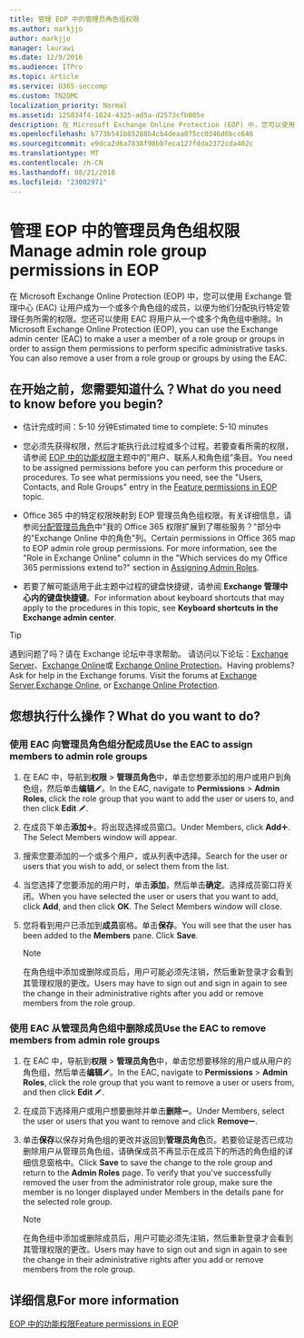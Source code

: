 ```yaml
---
title: 管理 EOP 中的管理员角色组权限
ms.author: markjjo
author: markjjo
manager: laurawi
ms.date: 12/9/2016
ms.audience: ITPro
ms.topic: article
ms.service: O365-seccomp
ms.custom: TN2DMC
localization_priority: Normal
ms.assetid: 125834f4-1024-4325-ad5a-d2573cfb005e
description: 在 Microsoft Exchange Online Protection (EOP) 中，您可以使用 Exchange 管理中心 (EAC) 让用户成为一个或多个角色组的成员，以便为他们分配执行特定管理任务所需的权限。您还可以使用 EAC 将用户从一个或多个角色组中删除。
ms.openlocfilehash: b773b541b85288b4cb4deaa075cc0346d6bcc646
ms.sourcegitcommit: e9dca2d6a7838f98bb7eca127fdda2372cda402c
ms.translationtype: MT
ms.contentlocale: zh-CN
ms.lasthandoff: 08/21/2018
ms.locfileid: "23002971"
---
```

# <a name="manage-admin-role-group-permissions-in-eop"></a><span data-ttu-id="17552-104">管理 EOP 中的管理员角色组权限</span><span class="sxs-lookup"><span data-stu-id="17552-104">Manage admin role group permissions in EOP</span></span>
  
<span data-ttu-id="17552-p102">在 Microsoft Exchange Online Protection (EOP) 中，您可以使用 Exchange 管理中心 (EAC) 让用户成为一个或多个角色组的成员，以便为他们分配执行特定管理任务所需的权限。您还可以使用 EAC 将用户从一个或多个角色组中删除。</span><span class="sxs-lookup"><span data-stu-id="17552-p102">In Microsoft Exchange Online Protection (EOP), you can use the Exchange admin center (EAC) to make a user a member of a role group or groups in order to assign them permissions to perform specific administrative tasks. You can also remove a user from a role group or groups by using the EAC.</span></span>
  
## <a name="what-do-you-need-to-know-before-you-begin"></a><span data-ttu-id="17552-107">在开始之前，您需要知道什么？</span><span class="sxs-lookup"><span data-stu-id="17552-107">What do you need to know before you begin?</span></span>

- <span data-ttu-id="17552-108">估计完成时间：5-10 分钟</span><span class="sxs-lookup"><span data-stu-id="17552-108">Estimated time to complete: 5-10 minutes</span></span>
    
- <span data-ttu-id="17552-p103">您必须先获得权限，然后才能执行此过程或多个过程。若要查看所需的权限，请参阅 [EOP 中的功能权限](feature-permissions-in-eop.md)主题中的"用户、联系人和角色组"条目。</span><span class="sxs-lookup"><span data-stu-id="17552-p103">You need to be assigned permissions before you can perform this procedure or procedures. To see what permissions you need, see the "Users, Contacts, and Role Groups" entry in the [Feature permissions in EOP](feature-permissions-in-eop.md) topic.</span></span> 
    
- <span data-ttu-id="17552-p104">Office 365 中的特定权限映射到 EOP 管理员角色组权限。有关详细信息，请参阅[分配管理员角色](https://go.microsoft.com/fwlink/p/?LinkId=286708)中"我的 Office 365 权限扩展到了哪些服务？"部分中的"Exchange Online 中的角色"列。</span><span class="sxs-lookup"><span data-stu-id="17552-p104">Certain permissions in Office 365 map to EOP admin role group permissions. For more information, see the "Role in Exchange Online" column in the "Which services do my Office 365 permissions extend to?" section in [Assigning Admin Roles](https://go.microsoft.com/fwlink/p/?LinkId=286708).</span></span>
    
- <span data-ttu-id="17552-114">若要了解可能适用于此主题中过程的键盘快捷键，请参阅 **Exchange 管理中心内的键盘快捷键**。</span><span class="sxs-lookup"><span data-stu-id="17552-114">For information about keyboard shortcuts that may apply to the procedures in this topic, see **Keyboard shortcuts in the Exchange admin center**.</span></span>
    
> [!TIP]
> <span data-ttu-id="17552-p105">遇到问题了吗？请在 Exchange 论坛中寻求帮助。 请访问以下论坛：[Exchange Server](https://go.microsoft.com/fwlink/p/?linkId=60612)、[Exchange Online](https://go.microsoft.com/fwlink/p/?linkId=267542)或 [Exchange Online Protection](https://go.microsoft.com/fwlink/p/?linkId=285351)。</span><span class="sxs-lookup"><span data-stu-id="17552-p105">Having problems? Ask for help in the Exchange forums. Visit the forums at [Exchange Server](https://go.microsoft.com/fwlink/p/?linkId=60612),[Exchange Online](https://go.microsoft.com/fwlink/p/?linkId=267542), or [Exchange Online Protection](https://go.microsoft.com/fwlink/p/?linkId=285351).</span></span> 
  
## <a name="what-do-you-want-to-do"></a><span data-ttu-id="17552-118">您想执行什么操作？</span><span class="sxs-lookup"><span data-stu-id="17552-118">What do you want to do?</span></span>

### <a name="use-the-eac-to-assign-members-to-admin-role-groups"></a><span data-ttu-id="17552-119">使用 EAC 向管理员角色组分配成员</span><span class="sxs-lookup"><span data-stu-id="17552-119">Use the EAC to assign members to admin role groups</span></span>

1. <span data-ttu-id="17552-120">在 EAC 中，导航到**权限** \> **管理员角色**中，单击您想要添加的用户或用户到角色组，然后单击**编辑**![编辑图标](../media/ITPro-EAC-EditIcon.gif)。</span><span class="sxs-lookup"><span data-stu-id="17552-120">In the EAC, navigate to **Permissions** \> **Admin Roles**, click the role group that you want to add the user or users to, and then click **Edit** ![Edit icon](../media/ITPro-EAC-EditIcon.gif).</span></span>
    
2. <span data-ttu-id="17552-p106">在成员下单击**添加**![添加图标](../media/ITPro-EAC-AddIcon.gif)。将出现选择成员窗口。</span><span class="sxs-lookup"><span data-stu-id="17552-p106">Under Members, click **Add**![Add Icon](../media/ITPro-EAC-AddIcon.gif). The Select Members window will appear.</span></span>
    
3. <span data-ttu-id="17552-123">搜索您要添加的一个或多个用户，或从列表中选择。</span><span class="sxs-lookup"><span data-stu-id="17552-123">Search for the user or users that you wish to add, or select them from the list.</span></span>
    
4. <span data-ttu-id="17552-p107">当您选择了您要添加的用户时，单击**添加**，然后单击**确定**。选择成员窗口将关闭。</span><span class="sxs-lookup"><span data-stu-id="17552-p107">When you have selected the user or users that you want to add, click **Add**, and then click **OK**. The Select Members window will close.</span></span>
    
5. <span data-ttu-id="17552-p108">您将看到用户已添加到**成员**窗格。单击**保存**。</span><span class="sxs-lookup"><span data-stu-id="17552-p108">You will see that the user has been added to the **Members** pane. Click **Save**.</span></span>
    
    > [!NOTE]
    > <span data-ttu-id="17552-128">在角色组中添加或删除成员后，用户可能必须先注销，然后重新登录才会看到其管理权限的更改。</span><span class="sxs-lookup"><span data-stu-id="17552-128">Users may have to sign out and sign in again to see the change in their administrative rights after you add or remove members from the role group.</span></span> 
  
### <a name="use-the-eac-to-remove-members-from-admin-role-groups"></a><span data-ttu-id="17552-129">使用 EAC 从管理员角色组中删除成员</span><span class="sxs-lookup"><span data-stu-id="17552-129">Use the EAC to remove members from admin role groups</span></span>

1. <span data-ttu-id="17552-130">在 EAC 中，导航到**权限** \> **管理员角色**中，单击您想要移除的用户或从用户的角色组，然后单击**编辑**![编辑图标](../media/ITPro-EAC-EditIcon.gif)。</span><span class="sxs-lookup"><span data-stu-id="17552-130">In the EAC, navigate to **Permissions** \> **Admin Roles**, click the role group that you want to remove a user or users from, and then click **Edit** ![Edit icon](../media/ITPro-EAC-EditIcon.gif).</span></span>
    
2. <span data-ttu-id="17552-131">在成员下选择用户或用户想要删除并单击**删除**![删除图标](../media/ITPro-EAC-RemoveIcon.gif)。</span><span class="sxs-lookup"><span data-stu-id="17552-131">Under Members, select the user or users that you want to remove and click **Remove**![Remove icon](../media/ITPro-EAC-RemoveIcon.gif).</span></span>
    
3. <span data-ttu-id="17552-p109">单击**保存**以保存对角色组的更改并返回到**管理员角色**页。若要验证是否已成功删除用户从管理员角色组，请确保成员不再显示在成员下的所选的角色组的详细信息窗格中。</span><span class="sxs-lookup"><span data-stu-id="17552-p109">Click **Save** to save the change to the role group and return to the **Admin Roles** page. To verify that you've successfully removed the user from the administrator role group, make sure the member is no longer displayed under Members in the details pane for the selected role group.</span></span> 
    
    > [!NOTE]
    > <span data-ttu-id="17552-134">在角色组中添加或删除成员后，用户可能必须先注销，然后重新登录才会看到其管理权限的更改。</span><span class="sxs-lookup"><span data-stu-id="17552-134">Users may have to sign out and sign in again to see the change in their administrative rights after you add or remove members from the role group.</span></span> 
  
## <a name="for-more-information"></a><span data-ttu-id="17552-135">详细信息</span><span class="sxs-lookup"><span data-stu-id="17552-135">For more information</span></span>

[<span data-ttu-id="17552-136">EOP 中的功能权限</span><span class="sxs-lookup"><span data-stu-id="17552-136">Feature permissions in EOP</span></span>](feature-permissions-in-eop.md)
  

